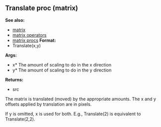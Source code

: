 ## Translate proc (matrix)
**See also:**
*   [matrix](/ref/matrix.md) 
*   [matrix operators](/ref/matrix/operators.md) 
*   [matrix procs](/ref/matrix/proc.md) <!-- -->
**Format:**
*   Translate(x,y)
<!-- -->
**Args:**
*   x* The amount of scaling to do in the x direction
*   y* The amount of scaling to do in the y direction
<!-- -->
**Returns:**
*   src


The matrix is translated (moved) by the appropriate amounts.
The x and y offsets applied by translation are in pixels. 

If y
is omitted, x is used for both. E.g., Translate(2) is equivalent to
Translate(2,2).